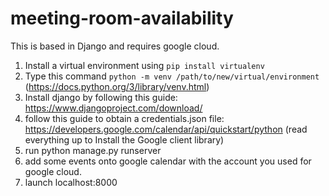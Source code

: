 # meeting-room-availability
This is based in Django and requires google cloud.

1. Install a virtual environment using `pip install virtualenv`
2. Type this command `python -m venv /path/to/new/virtual/environment` (https://docs.python.org/3/library/venv.html)
3. Install django by following this guide: https://www.djangoproject.com/download/
4. follow this guide to obtain a credentials.json file: https://developers.google.com/calendar/api/quickstart/python (read everything up to Install the Google client library)
5. run python manage.py runserver
6. add some events onto google calendar with the account you used for google cloud.
7. launch localhost:8000
